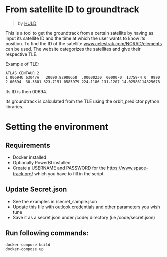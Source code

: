 # From satellite ID to groundtrack
> by [HULD](https://huld.io)

This is a tool to get the groundtrack from a certain satellite by having as input its satellite ID and the time at which the user wants to know its position. To find the ID of the satellite www.celestrak.com/NORAD/elements can be used. The website categorizes the satellites and give their respective TLE.

Example of TLE: 
```
ATLAS CENTAUR 2         
1 00694U 63047A   20090.82980658  .00000230  00000-0  13759-4 0  9990
2 00694  30.3601 323.7151 0585979 224.1186 131.1207 14.02586114825678
```
Its ID is then 00694.

Its groundtrack is calculated from the TLE using the orbit_predictor python libraries. 

# Setting the environment
## Requirements
* Docker installed
* Optionally PowerBI installed
* Create a USERNAME and PASSWORD for the https://www.space-track.org/ which you have to fill in the script.
## Update Secret.json
* See the examples in /secret_sample.json
* Update this file with outlook credentials and other parameters you wish tune
* Save it as a secret.json under /code/ directory (i.e /code/secret.json)

## Run following commands:
```
docker-compose build
docker-compose up
```

